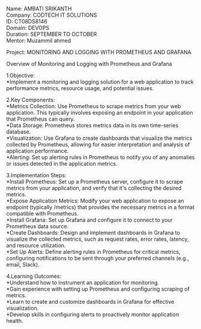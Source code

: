 Name: AMBATI SRIKANTH             
Company: CODTECH IT SOLUTIONS                
ID: CT08DS8146           
Domain: DEVOPS         
Duration: SEPTEMBER TO OCTOBER           
Mentor: Muzammil ahmed          

Project: MONITORING AND LOGGING WITH PROMETHEUS AND GRAFANA

Overview of Monitoring and Logging with Prometheus and Grafana                               

1.Objective:                         
 *Implement a monitoring and logging solution for a web application to track performance metrics, resource usage, and potential issues.
                                                                                                                                                                                                                    
2.Key Components:            
 *Metrics Collection: Use Prometheus to scrape metrics from your web application. This typically involves exposing an endpoint in your application that Prometheus can query.          
 *Data Storage: Prometheus stores metrics data in its own time-series database.                  
 *Visualization: Use Grafana to create dashboards that visualize the metrics collected by Prometheus, allowing for easier interpretation and analysis of application performance.          
 *Alerting: Set up alerting rules in Prometheus to notify you of any anomalies or issues detected in the application metrics.

 3.Implementation Steps:                    
 *Install Prometheus: Set up a Prometheus server, configure it to scrape metrics from your application, and verify that it's collecting the desired metrics.          
 *Expose Application Metrics: Modify your web application to expose an endpoint (typically /metrics) that provides the necessary metrics in a format compatible with Prometheus.          
 *Install Grafana: Set up Grafana and configure it to connect to your Prometheus data source.               
 *Create Dashboards: Design and implement dashboards in Grafana to visualize the collected metrics, such as request rates, error rates, latency, and resource utilization.           
 *Set Up Alerts: Define alerting rules in Prometheus for critical metrics, configuring notifications to be sent through your preferred channels (e.g., email, Slack).

4.Learning Outcomes:              
 *Understand how to instrument an application for monitoring.            
 *Gain experience with setting up Prometheus and configuring scraping of metrics.            
 *Learn to create and customize dashboards in Grafana for effective visualization.            
 *Develop skills in configuring alerts to proactively monitor application health.
